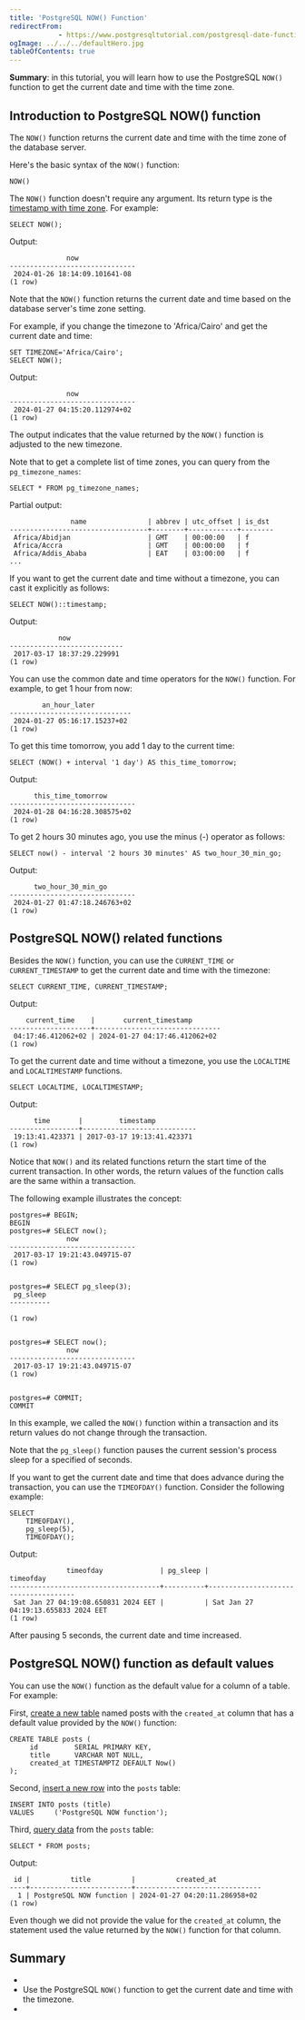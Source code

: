 ```yaml
---
title: 'PostgreSQL NOW() Function'
redirectFrom: 
            - https://www.postgresqltutorial.com/postgresql-date-functions/postgresql-now/
ogImage: ../../../defaultHero.jpg
tableOfContents: true
---
```

<!-- wp:paragraph -->

**Summary**: in this tutorial, you will learn how to use the PostgreSQL `NOW()` function to get the current date and time with the time zone.

<!-- /wp:paragraph -->

<!-- wp:heading -->

## Introduction to PostgreSQL NOW() function

<!-- /wp:heading -->

<!-- wp:paragraph -->

The `NOW()` function returns the current date and time with the time zone of the database server.

<!-- /wp:paragraph -->

<!-- wp:paragraph -->

Here's the basic syntax of the `NOW()` function:

<!-- /wp:paragraph -->

<!-- wp:code -->

```
NOW()
```

<!-- /wp:code -->

<!-- wp:paragraph -->

The `NOW()` function doesn't require any argument. Its return type is the [timestamp with time zone](https://www.postgresqltutorial.com/postgresql-tutorial/postgresql-timestamp/). For example:

<!-- /wp:paragraph -->

<!-- wp:code -->

```
SELECT NOW();
```

<!-- /wp:code -->

<!-- wp:paragraph -->

Output:

<!-- /wp:paragraph -->

<!-- wp:code {"language":"sql"} -->

```
              now
-------------------------------
 2024-01-26 18:14:09.101641-08
(1 row)
```

<!-- /wp:code -->

<!-- wp:paragraph -->

Note that the `NOW()` function returns the current date and time based on the database server's time zone setting.

<!-- /wp:paragraph -->

<!-- wp:paragraph -->

For example, if you change the timezone to 'Africa/Cairo' and get the current date and time:

<!-- /wp:paragraph -->

<!-- wp:code {"language":"sql"} -->

```
SET TIMEZONE='Africa/Cairo';
SELECT NOW();
```

<!-- /wp:code -->

<!-- wp:paragraph -->

Output:

<!-- /wp:paragraph -->

<!-- wp:code {"language":"sql"} -->

```
              now
-------------------------------
 2024-01-27 04:15:20.112974+02
(1 row)
```

<!-- /wp:code -->

<!-- wp:paragraph -->

The output indicates that the value returned by the `NOW()` function is adjusted to the new timezone.

<!-- /wp:paragraph -->

<!-- wp:paragraph -->

Note that to get a complete list of time zones, you can query from the `pg_timezone_names`:

<!-- /wp:paragraph -->

<!-- wp:code -->

```
SELECT * FROM pg_timezone_names;
```

<!-- /wp:code -->

<!-- wp:paragraph -->

Partial output:

<!-- /wp:paragraph -->

<!-- wp:code -->

```
               name               | abbrev | utc_offset | is_dst
----------------------------------+--------+------------+--------
 Africa/Abidjan                   | GMT    | 00:00:00   | f
 Africa/Accra                     | GMT    | 00:00:00   | f
 Africa/Addis_Ababa               | EAT    | 03:00:00   | f
...
```

<!-- /wp:code -->

<!-- wp:paragraph -->

If you want to get the current date and time without a timezone, you can cast it explicitly as follows:

<!-- /wp:paragraph -->

<!-- wp:code -->

```
SELECT NOW()::timestamp;
```

<!-- /wp:code -->

<!-- wp:paragraph -->

Output:

<!-- /wp:paragraph -->

<!-- wp:code {"language":"sql"} -->

```
            now
----------------------------
 2017-03-17 18:37:29.229991
(1 row)
```

<!-- /wp:code -->

<!-- wp:paragraph -->

You can use the common date and time operators for the `NOW()` function. For example, to get 1 hour from now:

<!-- /wp:paragraph -->

<!-- wp:code {"language":"sql"} -->

```
        an_hour_later
------------------------------
 2024-01-27 05:16:17.15237+02
(1 row)
```

<!-- /wp:code -->

<!-- wp:paragraph -->

To get this time tomorrow, you add 1 day to the current time:

<!-- /wp:paragraph -->

<!-- wp:code -->

```
SELECT (NOW() + interval '1 day') AS this_time_tomorrow;
```

<!-- /wp:code -->

<!-- wp:paragraph -->

Output:

<!-- /wp:paragraph -->

<!-- wp:code {"language":"sql"} -->

```
      this_time_tomorrow
-------------------------------
 2024-01-28 04:16:28.308575+02
(1 row)
```

<!-- /wp:code -->

<!-- wp:paragraph -->

To get 2 hours 30 minutes ago, you use the minus (-) operator as follows:

<!-- /wp:paragraph -->

<!-- wp:code -->

```
SELECT now() - interval '2 hours 30 minutes' AS two_hour_30_min_go;
```

<!-- /wp:code -->

<!-- wp:paragraph -->

Output:

<!-- /wp:paragraph -->

<!-- wp:code {"language":"sql"} -->

```
      two_hour_30_min_go
-------------------------------
 2024-01-27 01:47:18.246763+02
(1 row)
```

<!-- /wp:code -->

<!-- wp:heading -->

## PostgreSQL NOW() related functions

<!-- /wp:heading -->

<!-- wp:paragraph -->

Besides the `NOW()` function, you can use the `CURRENT_TIME` or `CURRENT_TIMESTAMP` to get the current date and time with the timezone:

<!-- /wp:paragraph -->

<!-- wp:code -->

```
SELECT CURRENT_TIME, CURRENT_TIMESTAMP;
```

<!-- /wp:code -->

<!-- wp:paragraph -->

Output:

<!-- /wp:paragraph -->

<!-- wp:code {"language":"sql"} -->

```
    current_time    |       current_timestamp
--------------------+-------------------------------
 04:17:46.412062+02 | 2024-01-27 04:17:46.412062+02
(1 row)
```

<!-- /wp:code -->

<!-- wp:paragraph -->

To get the current date and time without a timezone, you use the `LOCALTIME` and `LOCALTIMESTAMP` functions.

<!-- /wp:paragraph -->

<!-- wp:code -->

```
SELECT LOCALTIME, LOCALTIMESTAMP;
```

<!-- /wp:code -->

<!-- wp:paragraph -->

Output:

<!-- /wp:paragraph -->

<!-- wp:code {"language":"sql"} -->

```
      time       |         timestamp
-----------------+----------------------------
 19:13:41.423371 | 2017-03-17 19:13:41.423371
(1 row)
```

<!-- /wp:code -->

<!-- wp:paragraph -->

Notice that `NOW()` and its related functions return the start time of the current transaction. In other words, the return values of the function calls are the same within a transaction.

<!-- /wp:paragraph -->

<!-- wp:paragraph -->

The following example illustrates the concept:

<!-- /wp:paragraph -->

<!-- wp:code {"language":"sql"} -->

```
postgres=# BEGIN;
BEGIN
postgres=# SELECT now();
              now
-------------------------------
 2017-03-17 19:21:43.049715-07
(1 row)


postgres=# SELECT pg_sleep(3);
 pg_sleep
----------

(1 row)


postgres=# SELECT now();
              now
-------------------------------
 2017-03-17 19:21:43.049715-07
(1 row)


postgres=# COMMIT;
COMMIT
```

<!-- /wp:code -->

<!-- wp:paragraph -->

In this example, we called the `NOW()` function within a transaction and its return values do not change through the transaction.

<!-- /wp:paragraph -->

<!-- wp:paragraph {"className":"note"} -->

Note that the `pg_sleep()` function pauses the current session's process sleep for a specified of seconds.

<!-- /wp:paragraph -->

<!-- wp:paragraph -->

If you want to get the current date and time that does advance during the transaction, you can use the `TIMEOFDAY()` function. Consider the following example:

<!-- /wp:paragraph -->

<!-- wp:code -->

```
SELECT
    TIMEOFDAY(),
    pg_sleep(5),
    TIMEOFDAY();
```

<!-- /wp:code -->

<!-- wp:paragraph -->

Output:

<!-- /wp:paragraph -->

<!-- wp:code {"language":"sql"} -->

```
              timeofday              | pg_sleep |              timeofday
-------------------------------------+----------+-------------------------------------
 Sat Jan 27 04:19:08.650831 2024 EET |          | Sat Jan 27 04:19:13.655833 2024 EET
(1 row)
```

<!-- /wp:code -->

<!-- wp:paragraph -->

After pausing 5 seconds, the current date and time increased.

<!-- /wp:paragraph -->

<!-- wp:heading -->

## PostgreSQL NOW() function as default values

<!-- /wp:heading -->

<!-- wp:paragraph -->

You can use the `NOW()` function as the default value for a column of a table. For example:

<!-- /wp:paragraph -->

<!-- wp:paragraph -->

First, [create a new table](https://www.postgresqltutorial.com/postgresql-tutorial/postgresql-create-table/) named posts with the `created_at` column that has a default value provided by the `NOW()` function:

<!-- /wp:paragraph -->

<!-- wp:code {"language":"sql"} -->

```
CREATE TABLE posts (
     id         SERIAL PRIMARY KEY,
     title      VARCHAR NOT NULL,
     created_at TIMESTAMPTZ DEFAULT Now()
);
```

<!-- /wp:code -->

<!-- wp:paragraph -->

Second, [insert a new row](https://www.postgresqltutorial.com/postgresql-tutorial/postgresql-insert/) into the `posts` table:

<!-- /wp:paragraph -->

<!-- wp:code {"language":"sql"} -->

```
INSERT INTO posts (title)
VALUES     ('PostgreSQL NOW function');
```

<!-- /wp:code -->

<!-- wp:paragraph -->

Third, [query data](https://www.postgresqltutorial.com/postgresql-tutorial/postgresql-select/) from the `posts` table:

<!-- /wp:paragraph -->

<!-- wp:code -->

```
SELECT * FROM posts;
```

<!-- /wp:code -->

<!-- wp:paragraph -->

Output:

<!-- /wp:paragraph -->

<!-- wp:code {"language":"sql"} -->

```
 id |          title          |          created_at
----+-------------------------+-------------------------------
  1 | PostgreSQL NOW function | 2024-01-27 04:20:11.286958+02
(1 row)
```

<!-- /wp:code -->

<!-- wp:paragraph -->

Even though we did not provide the value for the `created_at` column, the statement used the value returned by the `NOW()` function for that column.

<!-- /wp:paragraph -->

<!-- wp:heading -->

## Summary

<!-- /wp:heading -->

<!-- wp:list -->

- <!-- wp:list-item -->
- Use the PostgreSQL `NOW()` function to get the current date and time with the timezone.
- <!-- /wp:list-item -->

<!-- /wp:list -->
